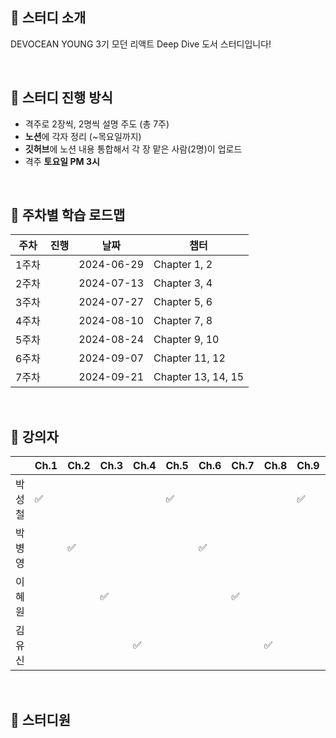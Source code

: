 ## 📌 스터디 소개
DEVOCEAN YOUNG 3기 모던 리액트 Deep Dive 도서 스터디입니다!

<br />

## 📌 스터디 진행 방식
- 격주로 2장씩, 2명씩 설명 주도 (총 7주)
- **노션**에 각자 정리 (~목요일까지)
- **깃허브**에 노션 내용 통합해서 각 장 맡은 사람(2명)이 업로드
- 격주 **토요일 PM 3시**

<br />

## 📌 주차별 학습 로드맵
| 주차  | 진행 | 날짜       | 챕터               |
|-------|------|------------|--------------------|
| 1주차 |      | 2024-06-29 | Chapter 1, 2       |
| 2주차 |      | 2024-07-13 | Chapter 3, 4       |
| 3주차 |      | 2024-07-27 | Chapter 5, 6       |
| 4주차 |      | 2024-08-10 | Chapter 7, 8       |
| 5주차 |      | 2024-08-24 | Chapter 9, 10      |
| 6주차 |      | 2024-09-07 | Chapter 11, 12     |
| 7주차 |      | 2024-09-21 | Chapter 13, 14, 15 |

<br />

## 🎤 강의자
|        | Ch.1 | Ch.2 | Ch.3 | Ch.4 | Ch.5 | Ch.6 | Ch.7 | Ch.8 | Ch.9 | Ch.10 | Ch.11 | Ch.12 | Ch.13 | Ch.14 | Ch.15 |
|--------|------|------|------|------|------|------|------|------|------|-------|-------|-------|-------|-------|-------|
| 박성철 | ✅    |      |      |      | ✅    |      |      |      | ✅    |       |       |       |       |       |       |
| 박병영 |      | ✅    |      |      |      | ✅    |      |      |      | ✅     |       |       |       |       |       |
| 이혜원 |      |      | ✅    |      |      |      | ✅    |      |      |       | ✅     |       |       |       |       |
| 김유신 |      |      |      | ✅    |      |      |      | ✅    |      |       |       | ✅     |       |       |       |

<br />

## 👤 스터디원
